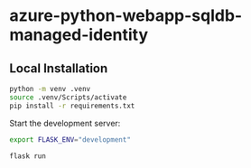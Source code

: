 # azure-python-webapp-sqldb-managed-identity


## Local Installation

```bash
python -m venv .venv
source .venv/Scripts/activate
pip install -r requirements.txt
```

Start the development server:

```bash
export FLASK_ENV="development"

flask run
```

